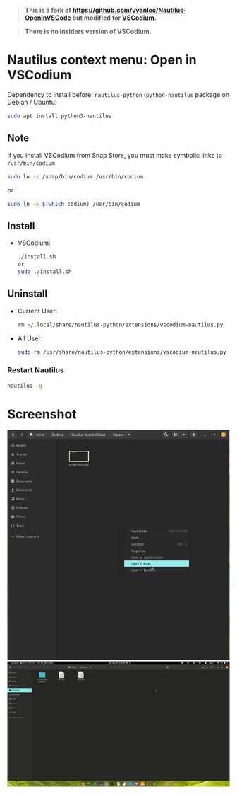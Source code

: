 > **This is a fork of https://github.com/vvanloc/Nautilus-OpenInVSCode but modified for [VSCodium](https://vscodium.com).**

> **There is no Insiders version of VSCodium.**

# Nautilus context menu: Open in VSCodium

Dependency to install before: `nautilus-python` (`python-nautilus` package on Debian / Ubuntu)

```bash
sudo apt install python3-nautilus
```

## Note

If you install VSCodium from Snap Store, you must make symbolic links to `/usr/bin/codium`

```sh
sudo ln -s /snap/bin/codium /usr/bin/codium
```

or

```sh
sudo ln -s $(which codium) /usr/bin/codium
```

## Install

- VSCodium:
  ```sh
  ./install.sh
  or
  sudo ./install.sh
  ```
<!-- - VSCodium Insiders:
  ```sh
  ./install-insiders.sh
  or
  sudo ./install-insiders.sh
  ``` -->

## Uninstall

- Current User:
  ```sh
  rm ~/.local/share/nautilus-python/extensions/vscodium-nautilus.py
  ```
  <!-- or
  rm ~/.local/share/nautilus-python/extensions/vscodiuminsiders-nautilus.py -->
- All User:
  ```sh
  sudo rm /usr/share/nautilus-python/extensions/vscodium-nautilus.py
  ```
  <!-- or
  sudo rm /usr/share/nautilus-python/extensions/vscodiuminsiders-nautilus.py -->

### Restart Nautilus

```bash
nautilus -q
```

# Screenshot

![](Figures/Screenshot.png "Screenshot")
![](Figures/Screenshot.gif "Screenshot")
